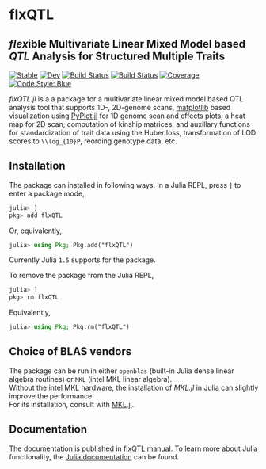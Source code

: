# flxQTL
## *flex*ible Multivariate Linear Mixed Model based *QTL* Analysis for Structured Multiple Traits 

[![Stable](https://img.shields.io/badge/docs-stable-blue.svg)](https://hkim89.github.io/flxQTL.jl/stable)
[![Dev](https://img.shields.io/badge/docs-dev-blue.svg)](https://hkim89.github.io/flxQTL.jl/dev)
[![Build Status](https://travis-ci.com/hkim89/flxQTL.jl.svg?branch=master)](https://travis-ci.org/github/hkim89/flxQTL.jl)
[![Build Status](https://ci.appveyor.com/api/projects/status/github/hkim89/flxQTL.jl?svg=true)](https://ci.appveyor.com/project/hkim89/flxQTL-jl)
[![Coverage](https://codecov.io/gh/hkim89/flxQTL.jl/branch/master/graph/badge.svg)](https://codecov.io/gh/hkim89/flxQTL.jl)
[![Code Style: Blue](https://img.shields.io/badge/code%20style-blue-4495d1.svg)](https://github.com/invenia/BlueStyle)

*flxQTL.jl* is a a package for a multivariate linear mixed model based QTL analysis tool that supports 1D-, 2D-genome scans, 
[matplotlib]((http://matplotlib.org/)) based visualization using [PyPlot.jl](https://github.com/JuliaPy/PyPlot.jl) for 1D genome scan and effects plots, 
a heat map for 2D scan, computation of kinship matrices, and auxillary functions for standardization of trait data using the Huber loss, transformation of LOD scores to ``\\log_{10}P``, 
reording genotype data, etc.  

## Installation

The package can installed in following ways.
In a Julia REPL, press `]` to enter a package mode,

```julia
julia> ]
pkg> add flxQTL
```

Or, equivalently, 

```julia
julia> using Pkg; Pkg.add("flxQTL")
```
Currently Julia `1.5` supports for the package.


To remove the package from the Julia REPL,

```julia
julia> ] 
pkg> rm flxQTL
```
Equivalently,

```julia
julia> using Pkg; Pkg.rm("flxQTL")
```

## Choice of BLAS vendors

The package can be run in either `openblas` (built-in Julia dense linear algebra routines) or `MKL` (intel MKL linear algebra).  
Without the intel MKL hardware, the installation of *MKL.jl* in Julia can slightly improve the performance.  
For its installation, consult with [MKL.jl](https://github.com/JuliaComputing/MKL.jl).

## Documentation

The documentation is published in [flxQTL manual](https://hkim89.github.io/flxQTL.jl/stable).  To learn more about Julia functionality, the [Julia documentation](https://julialang.org) can be found.